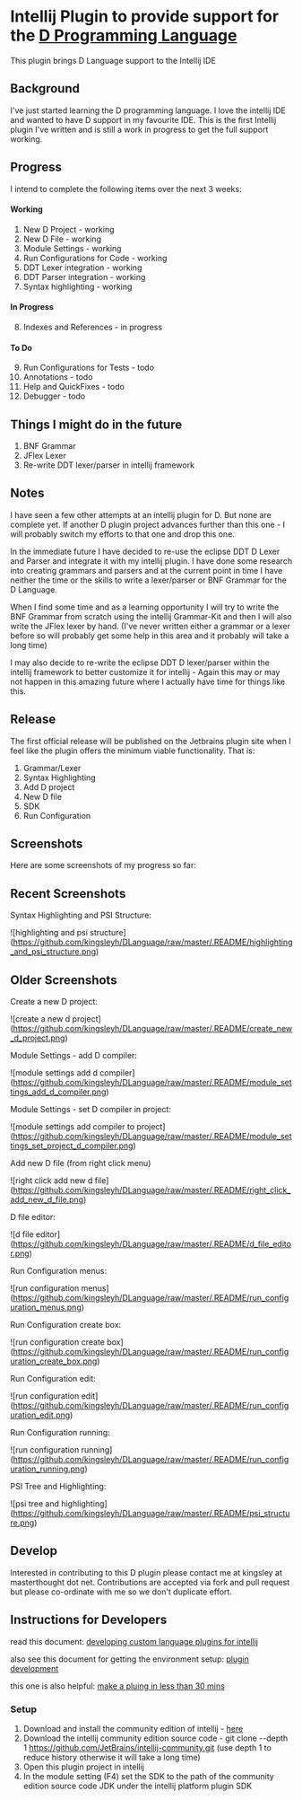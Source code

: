 # Intellij Plugin to provide support for the [D Programming Language](http://dlang.org/)

This plugin brings D Language support to the Intellij IDE

## Background

I've just started learning the D programming language. I love the intellij IDE and wanted to have D support in my favourite IDE. This is the first
Intellij plugin I've written and is still a work in progress to get the full support working.

## Progress

I intend to complete the following items over the next 3 weeks:

#### Working

1. New D Project - working
2. New D File - working
3. Module Settings - working
4. Run Configurations for Code - working
5. DDT Lexer integration - working
6. DDT Parser integration - working
7. Syntax highlighting - working

#### In Progress
8. Indexes and References - in progress

#### To Do
9. Run Configurations for Tests - todo
10. Annotations - todo
11. Help and QuickFixes - todo
11. Debugger - todo

## Things I might do in the future

1. BNF Grammar
2. JFlex Lexer
3. Re-write DDT lexer/parser in intellij framework

## Notes

I have seen a few other attempts at an intellij plugin for D. But none are complete yet. If another D plugin project advances
further than this one - I will probably switch my efforts to that one and drop this one.

In the immediate future I have decided to re-use the eclipse DDT D Lexer and Parser and integrate it with my intellij plugin. I have
done some research into creating grammars and parsers and at the current point in time I have neither the time or the skills to
write a lexer/parser or BNF Grammar for the D Language.

When I find some time and as a learning opportunity I will try to write the BNF Grammar from scratch using the intellij Grammar-Kit
and then I will also write the JFlex lexer by hand.
(I've never written either a grammar or a lexer before so will probably get some help in this area and it probably will take a long time)

I may also decide to re-write the eclipse DDT D lexer/parser within the intellij framework to better customize it for intellij - Again this
may or may not happen in this amazing future where I actually have time for things like this.

## Release

The first official release will be published on the Jetbrains plugin site when I feel like the plugin offers the minimum viable functionality.
That is:

1. Grammar/Lexer
2. Syntax Highlighting
4. Add D project
5. New D file
6. SDK
7. Run Configuration

## Screenshots

Here are some screenshots of my progress so far:

## Recent Screenshots

Syntax Highlighting and PSI Structure:

![highlighting and psi structure]
(https://github.com/kingsleyh/DLanguage/raw/master/.README/highlighting_and_psi_structure.png)

## Older Screenshots

Create a new D project:

![create a new d project]
(https://github.com/kingsleyh/DLanguage/raw/master/.README/create_new_d_project.png)

Module Settings - add D compiler:

![module settings add d compiler]
(https://github.com/kingsleyh/DLanguage/raw/master/.README/module_settings_add_d_compiler.png)

Module Settings - set D compiler in project:

![module settings add compiler to project]
(https://github.com/kingsleyh/DLanguage/raw/master/.README/module_settings_set_project_d_compiler.png)

Add new D file (from right click menu)

![right click add new d file]
(https://github.com/kingsleyh/DLanguage/raw/master/.README/right_click_add_new_d_file.png)

D file editor:

![d file editor]
(https://github.com/kingsleyh/DLanguage/raw/master/.README/d_file_editor.png)

Run Configuration menus:

![run configuration menus]
(https://github.com/kingsleyh/DLanguage/raw/master/.README/run_configuration_menus.png)

Run Configuration create box:

![run configuration create box]
(https://github.com/kingsleyh/DLanguage/raw/master/.README/run_configuration_create_box.png)

Run Configuration edit:

![run configuration edit]
(https://github.com/kingsleyh/DLanguage/raw/master/.README/run_configuration_edit.png)

Run Configuration running:

![run configuration running]
(https://github.com/kingsleyh/DLanguage/raw/master/.README/run_configuration_running.png)

PSI Tree and Highlighting:

![psi tree and highlighting]
(https://github.com/kingsleyh/DLanguage/raw/master/.README/psi_structure.png)


## Develop

Interested in contributing to this D plugin please contact me at kingsley at masterthought dot net.
Contributions are accepted via fork and pull request but please co-ordinate with me so we don't duplicate effort.

## Instructions for Developers

read this document: [developing custom language plugins for intellij](https://confluence.jetbrains.com/display/IDEADEV/Developing+Custom+Language+Plugins+for+IntelliJ+IDEA)

also see this document for getting the environment setup: [plugin development](https://confluence.jetbrains.com/display/IDEADEV/PluginDevelopment)

this one is also helpful: [make a pluing in less than 30 mins](http://bjorn.tipling.com/how-to-make-an-intellij-idea-plugin-in-30-minutes)
### Setup

1. Download and install the community edition of intellij - [here](https://www.jetbrains.com/idea/download/)
2. Download the intellij community edition source code - git clone --depth 1 https://github.com/JetBrains/intellij-community.git (use depth 1 to reduce history otherwise it will take a long time)
3. Open this plugin project in intellij
4. In the module setting (F4) set the SDK to the path of the community edition source code JDK under the intellij platform plugin SDK

